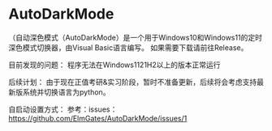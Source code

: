 # AutoDarkMode
（自动深色模式（AutoDarkMode）是一个用于Windows10和Windows11的定时深色模式切换器，由Visual Basic语言编写。
如果需要下载请前往Release。

目前发现的问题：
程序无法在Windows1121H2以上的版本正常运行

后续计划：
由于现在正值考研&实习阶段，暂时不准备更新，后续将会考虑支持最新版系统并切换语言为python。

自启动设置方式：
参考：issues：https://github.com/ElmGates/AutoDarkMode/issues/1
